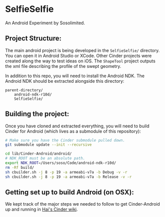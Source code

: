 # SelfieSelfie

An Android Experiment by Sosolimited.

## Project Structure:

The main android project is being developed in the `SelfieSelfie/` directory. You can open it in Android Studio or XCode. Other Cinder projects were created along the way to test ideas on iOS. The `ShapeTool` project outputs the xml file describing the profile of the swept geometry.

In addition to this repo, you will need to install the Android NDK. The Android NDK should be extracted alongside this directory:

```
parent-directory/
	android-ndk-r10d/
	SelfieSelfie/
```

## Building the project:

Once you have cloned and extracted everything, you will need to build Cinder for Android (which lives as a submodule of this repository):

```bash
# Make sure you have the Cinder submodule pulled down.
git submodule update --init --recursive
```

```bash
cd lib/Cinder-Android/android/
# NDK_ROOT must be an absolute path.
export NDK_ROOT=/Users/soso/Code/android-ndk-r10d/
rm -Rf build/
sh cbuilder.sh -j 8 -p 19 -a armeabi-v7a -b Debug -v -r
sh cbuilder.sh -j 8 -p 19 -a armeabi-v7a -b Release -v -r

```

## Getting set up to build Android (on OSX):

We kept track of the major steps we needed to follow to get Cinder-Android up and running in [Hai's Cinder wiki](https://github.com/chaoticbob/Cinder/wiki/Detailed-Dependency-Installation-Process).
